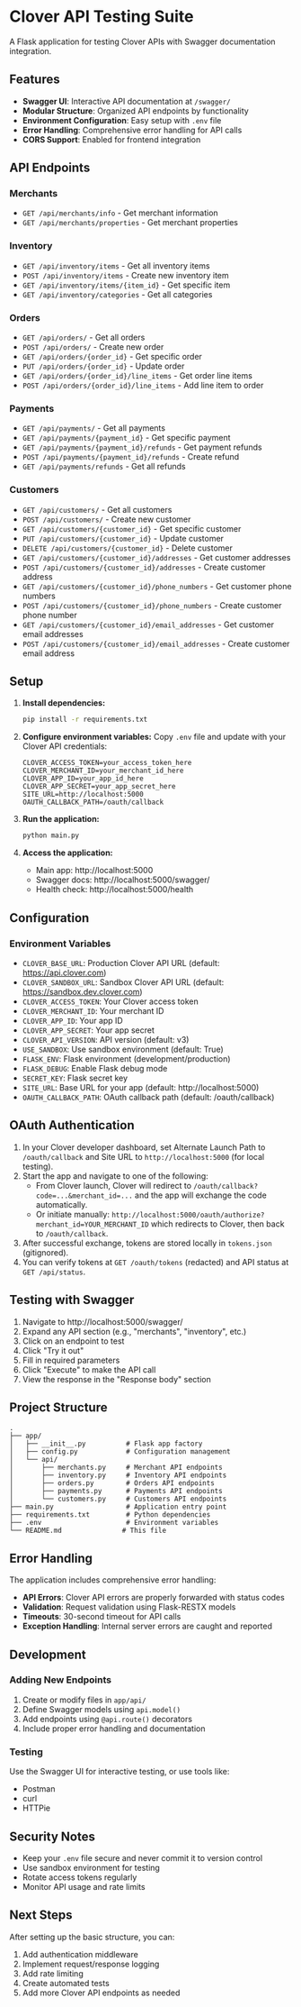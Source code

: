 # Clover API Testing Suite

A Flask application for testing Clover APIs with Swagger documentation integration.

## Features

- **Swagger UI**: Interactive API documentation at `/swagger/`
- **Modular Structure**: Organized API endpoints by functionality
- **Environment Configuration**: Easy setup with `.env` file
- **Error Handling**: Comprehensive error handling for API calls
- **CORS Support**: Enabled for frontend integration

## API Endpoints

### Merchants

- `GET /api/merchants/info` - Get merchant information
- `GET /api/merchants/properties` - Get merchant properties

### Inventory

- `GET /api/inventory/items` - Get all inventory items
- `POST /api/inventory/items` - Create new inventory item
- `GET /api/inventory/items/{item_id}` - Get specific item
- `GET /api/inventory/categories` - Get all categories

### Orders

- `GET /api/orders/` - Get all orders
- `POST /api/orders/` - Create new order
- `GET /api/orders/{order_id}` - Get specific order
- `PUT /api/orders/{order_id}` - Update order
- `GET /api/orders/{order_id}/line_items` - Get order line items
- `POST /api/orders/{order_id}/line_items` - Add line item to order

### Payments

- `GET /api/payments/` - Get all payments
- `GET /api/payments/{payment_id}` - Get specific payment
- `GET /api/payments/{payment_id}/refunds` - Get payment refunds
- `POST /api/payments/{payment_id}/refunds` - Create refund
- `GET /api/payments/refunds` - Get all refunds

### Customers

- `GET /api/customers/` - Get all customers
- `POST /api/customers/` - Create new customer
- `GET /api/customers/{customer_id}` - Get specific customer
- `PUT /api/customers/{customer_id}` - Update customer
- `DELETE /api/customers/{customer_id}` - Delete customer
- `GET /api/customers/{customer_id}/addresses` - Get customer addresses
- `POST /api/customers/{customer_id}/addresses` - Create customer address
- `GET /api/customers/{customer_id}/phone_numbers` - Get customer phone numbers
- `POST /api/customers/{customer_id}/phone_numbers` - Create customer phone number
- `GET /api/customers/{customer_id}/email_addresses` - Get customer email addresses
- `POST /api/customers/{customer_id}/email_addresses` - Create customer email address

## Setup

1. **Install dependencies:**

   ```bash
   pip install -r requirements.txt
   ```

2. **Configure environment variables:**
   Copy `.env` file and update with your Clover API credentials:

   ```
   CLOVER_ACCESS_TOKEN=your_access_token_here
   CLOVER_MERCHANT_ID=your_merchant_id_here
   CLOVER_APP_ID=your_app_id_here
   CLOVER_APP_SECRET=your_app_secret_here
   SITE_URL=http://localhost:5000
   OAUTH_CALLBACK_PATH=/oauth/callback
   ```

3. **Run the application:**

   ```bash
   python main.py
   ```

4. **Access the application:**
   - Main app: http://localhost:5000
   - Swagger docs: http://localhost:5000/swagger/
   - Health check: http://localhost:5000/health

## Configuration

### Environment Variables

- `CLOVER_BASE_URL`: Production Clover API URL (default: https://api.clover.com)
- `CLOVER_SANDBOX_URL`: Sandbox Clover API URL (default: https://sandbox.dev.clover.com)
- `CLOVER_ACCESS_TOKEN`: Your Clover access token
- `CLOVER_MERCHANT_ID`: Your merchant ID
- `CLOVER_APP_ID`: Your app ID
- `CLOVER_APP_SECRET`: Your app secret
- `CLOVER_API_VERSION`: API version (default: v3)
- `USE_SANDBOX`: Use sandbox environment (default: True)
- `FLASK_ENV`: Flask environment (development/production)
- `FLASK_DEBUG`: Enable Flask debug mode
- `SECRET_KEY`: Flask secret key
- `SITE_URL`: Base URL for your app (default: http://localhost:5000)
- `OAUTH_CALLBACK_PATH`: OAuth callback path (default: /oauth/callback)

## OAuth Authentication

1. In your Clover developer dashboard, set Alternate Launch Path to `/oauth/callback` and Site URL to `http://localhost:5000` (for local testing).
2. Start the app and navigate to one of the following:
   - From Clover launch, Clover will redirect to `/oauth/callback?code=...&merchant_id=...` and the app will exchange the code automatically.
   - Or initiate manually: `http://localhost:5000/oauth/authorize?merchant_id=YOUR_MERCHANT_ID` which redirects to Clover, then back to `/oauth/callback`.
3. After successful exchange, tokens are stored locally in `tokens.json` (gitignored).
4. You can verify tokens at `GET /oauth/tokens` (redacted) and API status at `GET /api/status`.

## Testing with Swagger

1. Navigate to http://localhost:5000/swagger/
2. Expand any API section (e.g., "merchants", "inventory", etc.)
3. Click on an endpoint to test
4. Click "Try it out"
5. Fill in required parameters
6. Click "Execute" to make the API call
7. View the response in the "Response body" section

## Project Structure

```
.
├── app/
│   ├── __init__.py          # Flask app factory
│   ├── config.py            # Configuration management
│   └── api/
│       ├── merchants.py     # Merchant API endpoints
│       ├── inventory.py     # Inventory API endpoints
│       ├── orders.py        # Orders API endpoints
│       ├── payments.py      # Payments API endpoints
│       └── customers.py     # Customers API endpoints
├── main.py                  # Application entry point
├── requirements.txt         # Python dependencies
├── .env                     # Environment variables
└── README.md               # This file
```

## Error Handling

The application includes comprehensive error handling:

- **API Errors**: Clover API errors are properly forwarded with status codes
- **Validation**: Request validation using Flask-RESTX models
- **Timeouts**: 30-second timeout for API calls
- **Exception Handling**: Internal server errors are caught and reported

## Development

### Adding New Endpoints

1. Create or modify files in `app/api/`
2. Define Swagger models using `api.model()`
3. Add endpoints using `@api.route()` decorators
4. Include proper error handling and documentation

### Testing

Use the Swagger UI for interactive testing, or use tools like:

- Postman
- curl
- HTTPie

## Security Notes

- Keep your `.env` file secure and never commit it to version control
- Use sandbox environment for testing
- Rotate access tokens regularly
- Monitor API usage and rate limits

## Next Steps

After setting up the basic structure, you can:

1. Add authentication middleware
2. Implement request/response logging
3. Add rate limiting
4. Create automated tests
5. Add more Clover API endpoints as needed
